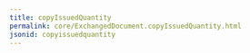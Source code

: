 ```yaml
---
title: copyIssuedQuantity
permalink: core/ExchangedDocument.copyIssuedQuantity.html
jsonid: copyissuedquantity
---
```

